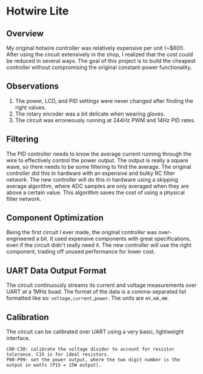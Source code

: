 # Hotwire Lite
## Overview
My original hotwire controller was relatively expensive per unit (~$60!).
After using the circuit extensively in the shop, I realized that the cost
could be reduced in several ways. The goal of this project is to build
the cheapest controller without compromising the original constant-power
functionality.

## Observations
1. The power, LCD, and PID settings were never changed after finding the
right values.
2. The rotary encoder was a bit delicate when wearing gloves.
3. The circuit was erroneously running at 244Hz PWM and 14Hz PID rates.

## Filtering
The PID controller needs to know the average current running through the
wire to effectively control the power output. The output is really a square
wave, so there needs to be some filtering to find the average. The original
controller did this in hardware with an expensive and bulky RC filter network.
The new controller will do this in hardware using a skipping average algorithm,
where ADC samples are only averaged when they are above a certain value. This
algorithm saves the cost of using a physical filter network.

## Component Optimization
Being the first circuit I ever made, the original controller was
over-engineered a bit. It used expensive components with great specifications,
even if the circuit didn't really need it. The new controller will use the
right component, trading off unused performance for lower cost.

## UART Data Output Format
The circuit continuously streams its current and voltage measurements over UART at a 1MHz buad. 
The format of the data is a comma-separated list formatted like so: `voltage,current,power`.
The units are `mV,mA,mW`.

## Calibration 
The circuit can be calibrated over UART using a very basic, lightweight interface.

```
C00-C30: calibrate the voltage divider to account for resistor tolerance. C15 is for ideal resistors.
P00-P99: set the power output, where the two digit number is the output in watts (P15 = 15W output).
```
